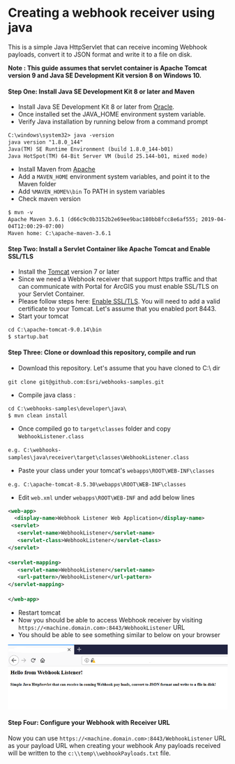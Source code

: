 # Creating a webhook receiver using java
This is a simple Java HttpServlet that can receive incoming Webhook payloads, convert it to JSON format and write it to a file on disk.

**Note : This guide assumes that servlet container is Apache Tomcat version 9 and Java SE Development Kit version 8 on Windows 10.**

#### Step One: Install Java SE Development Kit 8 or later and Maven 
- Install Java SE Development Kit 8 or later from [Oracle](https://www.oracle.com/java/technologies/downloads/#jdk17-windows). 
- Once installed set the JAVA_HOME environment system variable.
- Verify Java installation by running below from a command prompt
```
C:\windows\system32> java -version
java version "1.8.0_144"
Java(TM) SE Runtime Environment (build 1.8.0_144-b01)
Java HotSpot(TM) 64-Bit Server VM (build 25.144-b01, mixed mode)
```
- Install Maven from [Apache](http://maven.apache.org/download.cgi)
- Add a ```MAVEN_HOME``` environment system variables, and point it to the Maven folder
- Add ```%MAVEN_HOME%\bin``` To PATH in system variables
- Check maven version
```
$ mvn -v
Apache Maven 3.6.1 (d66c9c0b3152b2e69ee9bac180bb8fcc8e6af555; 2019-04-04T12:00:29-07:00)
Maven home: C:\apache-maven-3.6.1
```
#### Step Two: Install a Servlet Container like Apache Tomcat and Enable SSL/TLS
- Install the [Tomcat](https://tomcat.apache.org) version 7 or later
- Since we need a Webhook receiver that support https traffic and that can communicate with Portal for ArcGIS you must enable SSL/TLS on your Servlet Container. 
- Please follow steps here: [Enable SSL/TLS](https://tomcat.apache.org/tomcat-8.0-doc/ssl-howto.html). You will need to add a valid certificate to your Tomcat. Let's assume that you enabled port 8443.
- Start your tomcat
```
cd C:\apache-tomcat-9.0.14\bin
$ startup.bat
```

#### Step Three: Clone or download this repository, compile and run
- Download this repository. Let's assume that you have cloned to C:\ dir

`git clone git@github.com:Esri/webhooks-samples.git`

- Compile java class :
```
cd C:\webhooks-samples\developer\java\
$ mvn clean install
```
- Once compiled go to `target\classes` folder and copy `WebhookListener.class`

`e.g. C:\webhooks-samples\java\receiver\target\classes\WebhookListener.class`

- Paste your class under your tomcat's `webapps\ROOT\WEB-INF\classes`

`e.g. C:\apache-tomcat-8.5.30\webapps\ROOT\WEB-INF\classes`

- Edit `web.xml` under `webapps\ROOT\WEB-INF` and add below lines
```xml
<web-app>
  <display-name>Webhook Listener Web Application</display-name>
 <servlet>
   <servlet-name>WebhookListener</servlet-name>
   <servlet-class>WebhookListener</servlet-class>
</servlet>

<servlet-mapping>
   <servlet-name>WebhookListener</servlet-name>
   <url-pattern>/WebhookListener</url-pattern>
</servlet-mapping>
 
</web-app>
```
- Restart tomcat
- Now you should be able to access Webhook receiver by visiting `https://<machine.domain.com>:8443/WebhookListener` URL
- You should be able to see something similar to below on your browser
<img src="../../images/WebhookListener.PNG" width="600"> 

#### Step Four: Configure your Webhook with Receiver URL
Now you can use `https://<machine.domain.com>:8443/WebhookListener` URL as your payload URL when creating your webhook
Any payloads received will be written to the `c:\\temp\\webhookPayloads.txt` file.



